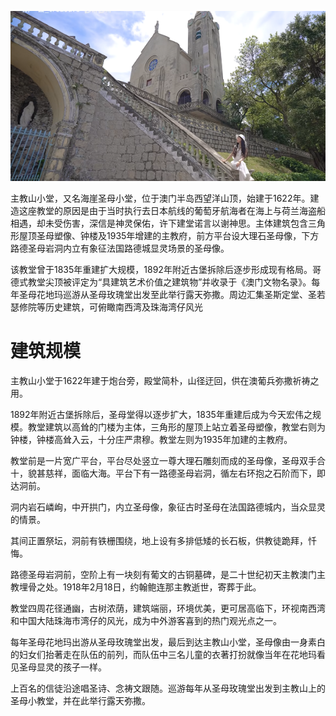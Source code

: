 ![alt text](主教山小堂机位.png)

主教山小堂，又名海崖圣母小堂，位于澳门半岛西望洋山顶，始建于1622年。建造这座教堂的原因是由于当时执行去日本航线的葡萄牙航海者在海上与荷兰海盗船相遇，却未受伤害，深信是神灵保佑，许下建堂诺言以谢神思。主体建筑包含三角形屋顶圣母塑像、钟楼及1935年增建的主教府，前方平台设大理石圣母像，下方路德圣母岩洞内立有象征法国路德城显灵场景的圣母像。

该教堂曾于1835年重建扩大规模，1892年附近古堡拆除后逐步形成现有格局。哥德式教堂尖顶被评定为“具建筑艺术价值之建筑物”并收录于《澳门文物名录》。每年圣母花地玛巡游从圣母玫瑰堂出发至此举行露天弥撒。周边汇集圣斯定堂、圣若瑟修院等历史建筑，可俯瞰南西湾及珠海湾仔风光

# 建筑规模

主教山小堂于1622年建于炮台旁，殿堂简朴，山径迂回，供在澳葡兵弥撒祈祷之用。

1892年附近古堡拆除后，圣母堂得以逐步扩大，1835年重建后成为今天宏伟之规模。教堂建筑以高耸的门楼为主体，三角形的屋顶上站立着圣母塑像，教堂右则为钟楼，钟楼高耸入云，十分庄严肃穆。教堂左则为1935年加建的主教府。

教堂前是一片宽广平台，平台尽处竖立一尊大理石雕刻而成的圣母像，圣母双手合十，貌甚慈祥，面临大海。平台下有一路德圣母岩洞，循左右环抱之石阶而下，即达洞前。

洞内岩石嶙峋，中开拱门，内立圣母像，象征古时圣母在法国路德城内，当众显灵的情景。

其间正置祭坛，洞前有铁栅围绕，地上设有多排低矮的长石板，供教徒跪拜，忏悔。

路德圣母岩洞前，空阶上有一块刻有葡文的古铜墓碑，是二十世纪初天主教澳门主教埋骨之处。1918年2月18日，约翰鲍连那主教逝世，寄葬于此。

教堂四周花径通幽，古树浓荫，建筑端丽，环境优美，更可居高临下，环视南西湾和中国大陆珠海市湾仔的风光，成为中外游客喜到的热门观光点之一。

每年圣母花地玛出游从圣母玫瑰堂出发，最后到达主教山小堂，圣母像由一身素白的妇女们抬著走在队伍的前列，而队伍中三名儿童的衣著打扮就像当年在花地玛看见圣母显灵的孩子一样。

上百名的信徒沿途唱圣诗、念祷文跟随。巡游每年从圣母玫瑰堂出发到主教山上的圣母小教堂，并在此举行露天弥撒。